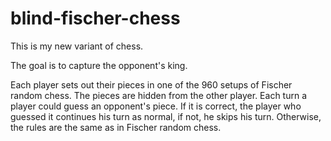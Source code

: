 # blind-fischer-chess
This is my new variant of chess.

 The goal is to capture the opponent's king.

 Each player sets out their pieces in one of the 960 setups of Fischer random chess. The pieces are hidden from the other player. Each turn a player could guess an opponent's piece. If it is correct, the player who guessed it continues his turn as normal, if not, he skips his turn. Otherwise, the rules are the same as in Fischer random chess.
